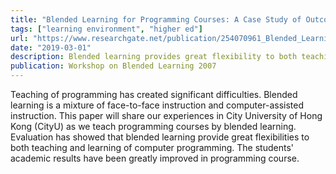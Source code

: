 ```yaml
---
title: "Blended Learning for Programming Courses: A Case Study of Outcome Based Teaching & Learning"
tags: ["learning environment", "higher ed"]
url: "https://www.researchgate.net/publication/254070961_Blended_Learning_for_Programming_Courses_A_Case_Study_of_Outcome_Based_Teaching_Learning"
date: "2019-03-01"
description: Blended learning provides great flexibility to both teaching and learning of computer programming. Students' academic results greatly improved with the introduction of a blended learning model to a programming course.
publication: Workshop on Blended Learning 2007 
---
```


Teaching of programming has created significant difficulties. Blended learning is a mixture of face-to-face instruction and computer-assisted instruction. This paper will share our experiences in City University of Hong Kong (CityU) as we teach programming courses by blended learning. Evaluation has showed that blended learning provide great flexibilities to both teaching and learning of computer programming. The students' academic results have been greatly improved in programming course.
